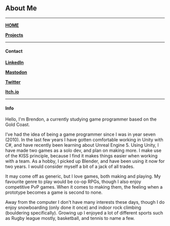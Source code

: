 ## **About Me**
---
[__HOME__](https://kronedev22.github.io)

[__Projects__](https://kronedev22.github.io/Projects/)

---

#### **Contact**

[__LinkedIn__](https://www.linkedin.com/in/kronedev/)

[__Mastodon__](https://mastodon.social/@KroneDev)
 
[__Twitter__](https://twitter.com/KroneDev)

[__Itch.io__](https://kronedev.itch.io)

---

#### **Info**

Hello, I'm Brendon, a currently studying game programmer based on the Gold Coast.

I’ve had the idea of being a game programmer since I was in year seven (2010). In the last few years I have gotten comfortable working in Unity with C#, and have recently been learning about Unreal Engine 5. 
Using Unity, I have made two games as a solo dev, and plan on making more. I make use of the KISS principle, because I find it makes things easier when working with a team. 
As a hobby, I picked up Blender, and have been using it now for two years. I would consider myself a bit of a jack of all trades. 

It may come off as generic, but I love games, both making and playing. My favourite genre to play would be co-op RPGs, though I also enjoy competitive PvP games. When it comes to making them, the feeling when a prototype becomes a game is second to none.

Away from the computer I don't have many interests these days, though I do enjoy snowboarding (only done it once) and indoor rock climbing (bouldering specifically). 
Growing up I enjoyed a lot of different sports such as Rugby league mostly, basketball, and tennis to name a few.
